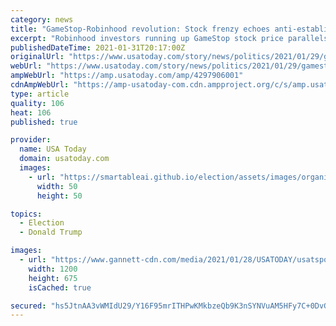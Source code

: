 ```yaml
---
category: news
title: "GameStop-Robinhood revolution: Stock frenzy echoes anti-establishment anger behind Trump's rise, analysts say"
excerpt: "Robinhood investors running up GameStop stock price parallels anti-establishment anger and populist fervor behind Trump's rise to the presidency."
publishedDateTime: 2021-01-31T20:17:00Z
originalUrl: "https://www.usatoday.com/story/news/politics/2021/01/29/gamestop-stock-robinhood-revolution-trump-mob-reddit/4297906001/"
webUrl: "https://www.usatoday.com/story/news/politics/2021/01/29/gamestop-stock-robinhood-revolution-trump-mob-reddit/4297906001/"
ampWebUrl: "https://amp.usatoday.com/amp/4297906001"
cdnAmpWebUrl: "https://amp-usatoday-com.cdn.ampproject.org/c/s/amp.usatoday.com/amp/4297906001"
type: article
quality: 106
heat: 106
published: true

provider:
  name: USA Today
  domain: usatoday.com
  images:
    - url: "https://smartableai.github.io/election/assets/images/organizations/usatoday.com-50x50.jpg"
      width: 50
      height: 50

topics:
  - Election
  - Donald Trump

images:
  - url: "https://www.gannett-cdn.com/media/2021/01/28/USATODAY/usatsports/247WallSt.com-247WS-834613-gamestop-store.jpg?auto=webp&crop=1365,768,x0,y0&format=pjpg&width=1200"
    width: 1200
    height: 675
    isCached: true

secured: "hs5JtnAA3vWMIdU29/Y16F95mrITHPwKMkbzeQb9K3nSYNVuAM5HFy7C+0DvGaCQb4ILeKB+jb7ZxeSYfkDro99EQ18B1oIg0/+HoXRzuT5i1zB61Ho05UpgItI9ptpaA8dpu64aJSgbbA+o8iCiZMKVcbZF/L8odTHm+Cf5aGhNM3uJ4K+ejbH7j+AaKuJNuN8PusRB8W+OYZrGGWAl1ijU3XQGB0oTAkJnWjAjOWfZKRBAqvRFy/F3IMgjxshSWEquUJRWriynO+mrJjz4vXXG2eBYb21ZQ+Ks+xSYk91A9HYnjg8rQqtVb/kaw45j10gjzEKEh7Om2Ea5jqk8VDwYH8S81MXC0a0S+datYOo=;AVCE3y0mAvyEvvru1hCgog=="
---
```


